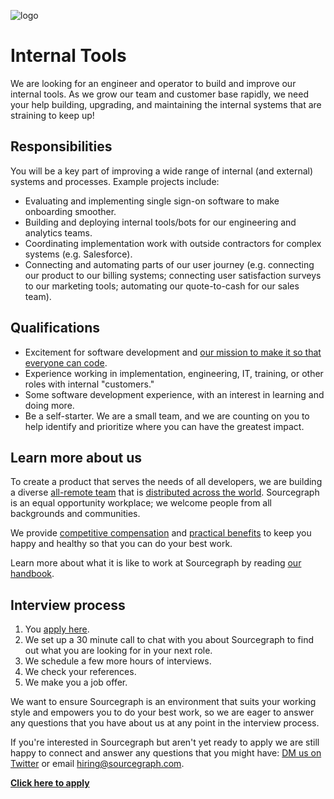 ![logo](https://sourcegraph.com/.assets/img/sourcegraph-light-head-logo.svg)

# Internal Tools

We are looking for an engineer and operator to build and improve our internal tools. As we grow our team and customer base rapidly, we need your help building, upgrading, and maintaining the internal systems that are straining to keep up!

## Responsibilities

You will be a key part of improving a wide range of internal (and external) systems and processes. Example projects include:

- Evaluating and implementing single sign-on software to make onboarding smoother.
- Building and deploying internal tools/bots for our engineering and analytics teams.
- Coordinating implementation work with outside contractors for complex systems (e.g. Salesforce).
- Connecting and automating parts of our user journey (e.g. connecting our product to our billing systems; connecting user satisfaction surveys to our marketing tools; automating our quote-to-cash for our sales team).

## Qualifications

- Excitement for software development and [our mission to make it so that everyone can code](https://about.sourcegraph.com/company/strategy).
- Experience working in implementation, engineering, IT, training, or other roles with internal "customers."
- Some software development experience, with an interest in learning and doing more.
- Be a self-starter. We are a small team, and we are counting on you to help identify and prioritize where you can have the greatest impact.

## Learn more about us

To create a product that serves the needs of all developers, we are building a diverse [all-remote team](https://about.sourcegraph.com/company/remote) that is [distributed across the world](https://about.sourcegraph.com/company/team). Sourcegraph is an equal opportunity workplace; we welcome people from all backgrounds and communities.

We provide [competitive compensation](https://about.sourcegraph.com/handbook/people-ops/compensation) and [practical benefits](https://about.sourcegraph.com/handbook/people-ops/benefits-and-perks) to keep you happy and healthy so that you can do your best work.

Learn more about what it is like to work at Sourcegraph by reading [our handbook](https://about.sourcegraph.com/handbook/).

## Interview process

1. You [apply here](https://jobs.lever.co/sourcegraph/e21ff6b1-87fd-4214-8ff6-16881aba2023).
1. We set up a 30 minute call to chat with you about Sourcegraph to find out what you are looking for in your next role.
1. We schedule a few more hours of interviews.
1. We check your references.
1. We make you a job offer.

We want to ensure Sourcegraph is an environment that suits your working style and empowers you to do your best work, so we are eager to answer any questions that you have about us at any point in the interview process.

If you're interested in Sourcegraph but aren't yet ready to apply we are still happy to connect and answer any questions that you might have: [DM us on Twitter](https://twitter.com/srcgraph) or email hiring@sourcegraph.com.

**[Click here to apply](https://jobs.lever.co/sourcegraph/e21ff6b1-87fd-4214-8ff6-16881aba2023)**
